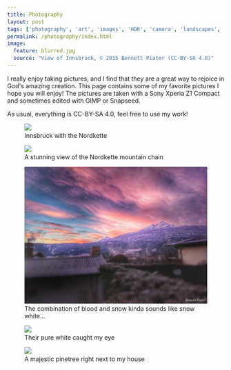 ```yaml
---
title: Photography
layout: post
tags: ['photography', 'art', 'images', 'HDR', 'camera', 'landscapes', 'Creative Commons']
permalink: /photography/index.html
image:
  feature: blurred.jpg
  source: "View of Innsbruck, © 2015 Bennett Piater (CC-BY-SA 4.0)"
---
```


I really enjoy taking pictures, and I find that they are a great way to rejoice in God's amazing creation. This page contains some of my favorite pictures I hope you will enjoy!
The pictures are taken with a Sony Xperia Z1 Compact and sometimes edited with GIMP or Snapseed.

As usual, everything is CC-BY-SA 4.0, feel free to use my work!

<figure>
<img src="/images/photography/Innsbruck-with-Nordkette.jpeg">
<figcaption>Innsbruck with the Nordkette</figcaption>
</figure>

<figure>
<img src="/images/photography/Nordkette.jpeg">
<figcaption>A stunning view of the Nordkette mountain chain</figcaption>
</figure>

<figure>
<img src="/images/photography/bloody-sky-over-Innsbruck.jpeg">
<figcaption>The combination of blood and snow kinda sounds like snow white...</figcaption>
</figure>

<figure>
<img src="/images/photography/beautiful-white-flowers.jpeg">
<figcaption>Their pure white caught my eye</figcaption>
</figure>

<figure>
<img src="/images/photography/pinetree.jpeg">
<figcaption>A majestic pinetree right next to my house</figcaption>
</figure>
